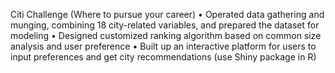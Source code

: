 Citi Challenge (Where to pursue your career)
• Operated data gathering and munging, combining 18 city-related variables, and prepared the dataset for modeling
• Designed customized ranking algorithm based on common size analysis and user preference
• Built up an interactive platform for users to input preferences and get city recommendations (use Shiny package in R)
